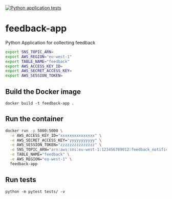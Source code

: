 [![Python application tests](https://github.com/enterpriseme-academy/feedback-app/actions/workflows/main.yml/badge.svg?branch=main)](https://github.com/enterpriseme-academy/feedback-app/actions/workflows/main.yml)

# feedback-app

Python Application for collecting feedback

```bash
export SNS_TOPIC_ARN=
export AWS_REGION="eu-west-1"
export TABLE_NAME="feedback"
export AWS_ACCESS_KEY_ID=
export AWS_SECRET_ACCESS_KEY=
export AWS_SESSION_TOKEN=
```

## Build the Docker image

`docker build -t feedback-app .`

## Run the container

```bash
docker run -p 5000:5000 \
  -e AWS_ACCESS_KEY_ID="xxxxxxxxxxxxxxx" \
  -e AWS_SECRET_ACCESS_KEY="yyyyyyyyyyy" \
  -e AWS_SESSION_TOKEN="zzzzzzzzzzzzzzz" \
  -e SNS_TOPIC_ARN="arn:aws:sns:eu-west-1:123456789012:feedback_notifications" \
  -e TABLE_NAME="feedback" \
  -e AWS_REGION="eu-west-1" \
  feedback-app
```

## Run tests

`python -m pytest tests/ -v`

